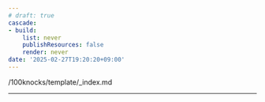 ```yaml
---
# draft: true
cascade:
- build:
    list: never
    publishResources: false
    render: never
date: '2025-02-27T19:20:20+09:00'
---
```


/100knocks/template/_index.md

---
